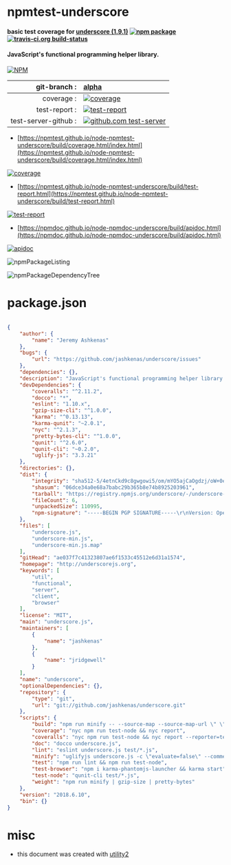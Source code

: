 # npmtest-underscore

#### basic test coverage for  [underscore (1.9.1)](http://underscorejs.org)  [![npm package](https://img.shields.io/npm/v/npmtest-underscore.svg?style=flat-square)](https://www.npmjs.org/package/npmtest-underscore) [![travis-ci.org build-status](https://api.travis-ci.org/npmtest/node-npmtest-underscore.svg)](https://travis-ci.org/npmtest/node-npmtest-underscore)

#### JavaScript's functional programming helper library.

[![NPM](https://nodei.co/npm/underscore.png?downloads=true&downloadRank=true&stars=true)](https://www.npmjs.com/package/underscore)

| git-branch : | [alpha](https://github.com/npmtest/node-npmtest-underscore/tree/alpha)|
|--:|:--|
| coverage : | [![coverage](https://npmtest.github.io/node-npmtest-underscore/build/coverage.badge.svg)](https://npmtest.github.io/node-npmtest-underscore/build/coverage.html/index.html)|
| test-report : | [![test-report](https://npmtest.github.io/node-npmtest-underscore/build/test-report.badge.svg)](https://npmtest.github.io/node-npmtest-underscore/build/test-report.html)|
| test-server-github : | [![github.com test-server](https://npmtest.github.io/node-npmtest-underscore/GitHub-Mark-32px.png)](https://npmtest.github.io/node-npmtest-underscore/build/app) || build-artifacts : | [![build-artifacts](https://npmtest.github.io/node-npmtest-underscore/glyphicons_144_folder_open.png)](https://github.com/npmtest/node-npmtest-underscore/tree/gh-pages/build)|

- [https://npmtest.github.io/node-npmtest-underscore/build/coverage.html/index.html](https://npmtest.github.io/node-npmtest-underscore/build/coverage.html/index.html)

[![coverage](https://npmtest.github.io/node-npmtest-underscore/build/screenshot.buildCi.browser.%252Ftmp%252Fbuild%252Fcoverage.lib.html.png)](https://npmtest.github.io/node-npmtest-underscore/build/coverage.html/index.html)

- [https://npmtest.github.io/node-npmtest-underscore/build/test-report.html](https://npmtest.github.io/node-npmtest-underscore/build/test-report.html)

[![test-report](https://npmtest.github.io/node-npmtest-underscore/build/screenshot.buildCi.browser.%252Ftmp%252Fbuild%252Ftest-report.html.png)](https://npmtest.github.io/node-npmtest-underscore/build/test-report.html)

- [https://npmdoc.github.io/node-npmdoc-underscore/build/apidoc.html](https://npmdoc.github.io/node-npmdoc-underscore/build/apidoc.html)

[![apidoc](https://npmdoc.github.io/node-npmdoc-underscore/build/screenshot.buildCi.browser.%252Ftmp%252Fbuild%252Fapidoc.html.png)](https://npmdoc.github.io/node-npmdoc-underscore/build/apidoc.html)

![npmPackageListing](https://npmtest.github.io/node-npmtest-underscore/build/screenshot.npmPackageListing.svg)

![npmPackageDependencyTree](https://npmtest.github.io/node-npmtest-underscore/build/screenshot.npmPackageDependencyTree.svg)



# package.json

```json

{
    "author": {
        "name": "Jeremy Ashkenas"
    },
    "bugs": {
        "url": "https://github.com/jashkenas/underscore/issues"
    },
    "dependencies": {},
    "description": "JavaScript's functional programming helper library.",
    "devDependencies": {
        "coveralls": "^2.11.2",
        "docco": "*",
        "eslint": "1.10.x",
        "gzip-size-cli": "^1.0.0",
        "karma": "^0.13.13",
        "karma-qunit": "~2.0.1",
        "nyc": "^2.1.3",
        "pretty-bytes-cli": "^1.0.0",
        "qunit": "^2.6.0",
        "qunit-cli": "~0.2.0",
        "uglify-js": "3.3.21"
    },
    "directories": {},
    "dist": {
        "integrity": "sha512-5/4etnCkd9c8gwgowi5/om/mYO5ajCaOgdzj/oW+0eQV9WxKBDZw5+ycmKmeaTXjInS/W0BzpGLo2xR2aBwZdg==",
        "shasum": "06dce34a0e68a7babc29b365b8e74b8925203961",
        "tarball": "https://registry.npmjs.org/underscore/-/underscore-1.9.1.tgz",
        "fileCount": 6,
        "unpackedSize": 110995,
        "npm-signature": "-----BEGIN PGP SIGNATURE-----\r\nVersion: OpenPGP.js v3.0.4\r\nComment: https://openpgpjs.org\r\n\r\nwsFcBAEBCAAQBQJbEGUHCRA9TVsSAnZWagAAIoIP/jT81dtAcYXnjT8M3neP\nYNCBTRbvovfxCG3xbwnAVq0g0/B6CBaeU+u+Gppz0oJ98vtuiGhstmj93pjy\ncwi+u3DsXMBEJ9E1DsK7ms3cBg7FnCqke+yXWvwv8J+RRoDRW0xcA04taFz4\nDVQtG0nmXOLSGl0eGVX8E7O3g1DrLUcObYHpegxjiKZVGLPoNb16Xlu13GgD\njwajvJ9xfwHOudl1+vVCc5ocyyeaqkK5oz9ri9cIyPhVVXPgtCWBzNwvlUGD\n8t/SM78AkrNVLyHAq2NMLANPPZhg1p0yuBTVu5+I3hhdBYmMBk3zQ6W+lcch\nmS1V5gQaGqjGh9ci+gRnIqY4WZZLDMHPQ9Ba0W6wkjRlCFV0z5MX+ia5V4R1\nWxrqwIwwHbEnEdPZQ/mT86WNLXi8/Izn5gpxp/xcoYvHRlYJST4USRTmkF8p\nrL+dduILMBTGxHSZtjXuFwlOXAiXROCUMSamStDa+02WddL9eUjSL/sjpFyG\nBWhkWaLSc9RrNSWkqlI4cgA9b72AN4tIbmoHeUlVFx4KCUWZwHTbTUkawYmu\n5iTvPevViilYOaGr9gTHo2BYtX+0u4TMtEnQg5rELeiuYp5/VJgqhCh0lUOJ\nqnDRfF7AgE6gQnwJhNi1QB8UFWqSQVZyKgQ9bA7In5J0WWxYwydK/Pml84lV\nqm/l\r\n=gqag\r\n-----END PGP SIGNATURE-----\r\n"
    },
    "files": [
        "underscore.js",
        "underscore-min.js",
        "underscore-min.js.map"
    ],
    "gitHead": "ae037f7c41323807ae6f1533c45512e6d31a1574",
    "homepage": "http://underscorejs.org",
    "keywords": [
        "util",
        "functional",
        "server",
        "client",
        "browser"
    ],
    "license": "MIT",
    "main": "underscore.js",
    "maintainers": [
        {
            "name": "jashkenas"
        },
        {
            "name": "jridgewell"
        }
    ],
    "name": "underscore",
    "optionalDependencies": {},
    "repository": {
        "type": "git",
        "url": "git://github.com/jashkenas/underscore.git"
    },
    "scripts": {
        "build": "npm run minify -- --source-map --source-map-url \" \" -o underscore-min.js",
        "coverage": "nyc npm run test-node && nyc report",
        "coveralls": "nyc npm run test-node && nyc report --reporter=text-lcov | coveralls",
        "doc": "docco underscore.js",
        "lint": "eslint underscore.js test/*.js",
        "minify": "uglifyjs underscore.js -c \"evaluate=false\" --comments \"/    .*/\" -m",
        "test": "npm run lint && npm run test-node",
        "test-browser": "npm i karma-phantomjs-launcher && karma start",
        "test-node": "qunit-cli test/*.js",
        "weight": "npm run minify | gzip-size | pretty-bytes"
    },
    "version": "2018.6.10",
    "bin": {}
}
```



# misc
- this document was created with [utility2](https://github.com/kaizhu256/node-utility2)
